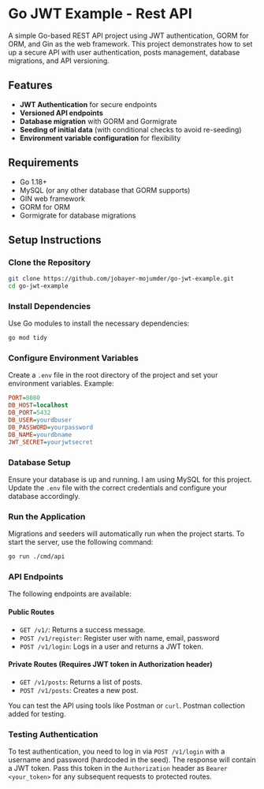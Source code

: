 # Go JWT Example - Rest API

A simple Go-based REST API project using JWT authentication, GORM for ORM, and Gin as the web framework. This project demonstrates how to set up a secure API with user authentication, posts management, database migrations, and API versioning.

## Features

- **JWT Authentication** for secure endpoints
- **Versioned API endpoints**
- **Database migration** with GORM and Gormigrate
- **Seeding of initial data** (with conditional checks to avoid re-seeding)
- **Environment variable configuration** for flexibility

## Requirements

- Go 1.18+
- MySQL (or any other database that GORM supports)
- GIN web framework
- GORM for ORM
- Gormigrate for database migrations

## Setup Instructions

### Clone the Repository

```bash
git clone https://github.com/jobayer-mojumder/go-jwt-example.git
cd go-jwt-example
```

### Install Dependencies

Use Go modules to install the necessary dependencies:

```bash
go mod tidy
```

### Configure Environment Variables

Create a `.env` file in the root directory of the project and set your environment variables. Example:

```ini
PORT=8080
DB_HOST=localhost
DB_PORT=5432
DB_USER=yourdbuser
DB_PASSWORD=yourpassword
DB_NAME=yourdbname
JWT_SECRET=yourjwtsecret
```

### Database Setup

Ensure your database is up and running. I am using MySQL for this project. Update the `.env` file with the correct credentials and configure your database accordingly.

### Run the Application

Migrations and seeders will automatically run when the project starts. To start the server, use the following command:

```bash
go run ./cmd/api
```

### API Endpoints

The following endpoints are available:

#### Public Routes
- `GET /v1/`: Returns a success message.
- `POST /v1/register`: Register user with name, email, password
- `POST /v1/login`: Logs in a user and returns a JWT token.

#### Private Routes (Requires JWT token in Authorization header)
- `GET /v1/posts`: Returns a list of posts.
- `POST /v1/posts`: Creates a new post.

You can test the API using tools like Postman or `curl`. Postman collection added for testing.

### Testing Authentication

To test authentication, you need to log in via `POST /v1/login` with a username and password (hardcoded in the seed). The response will contain a JWT token. Pass this token in the `Authorization` header as `Bearer <your_token>` for any subsequent requests to protected routes.